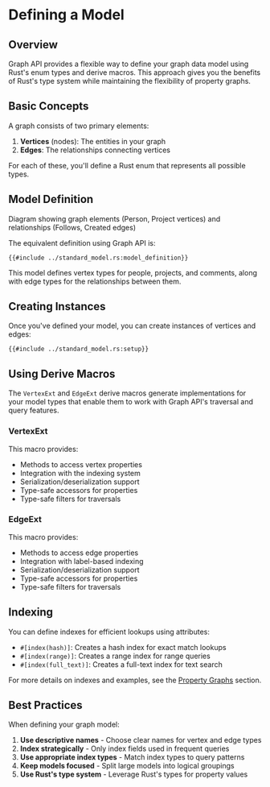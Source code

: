 # Defining a Model

## Overview

Graph API provides a flexible way to define your graph data model using Rust's enum types and derive macros. This
approach gives you the benefits of Rust's type system while maintaining the flexibility of property graphs.

## Basic Concepts

A graph consists of two primary elements:

1. **Vertices** (nodes): The entities in your graph
2. **Edges**: The relationships connecting vertices

For each of these, you'll define a Rust enum that represents all possible types.

## Model Definition

<object type="image/svg+xml" data="defining_a_model/image.svg" width="600" height="400">
Diagram showing graph elements (Person, Project vertices) and relationships (Follows, Created edges)
</object>

The equivalent definition using Graph API is:

```rust,noplayground
{{#include ../standard_model.rs:model_definition}}
```

This model defines vertex types for people, projects, and comments, along with edge types for the relationships between
them.

## Creating Instances

Once you've defined your model, you can create instances of vertices and edges:

```rust,noplayground
{{#include ../standard_model.rs:setup}}
```

## Using Derive Macros

The `VertexExt` and `EdgeExt` derive macros generate implementations for your model types that enable them to work with
Graph API's traversal and query features.

### VertexExt

This macro provides:

- Methods to access vertex properties
- Integration with the indexing system
- Serialization/deserialization support
- Type-safe accessors for properties
- Type-safe filters for traversals

### EdgeExt

This macro provides:

- Methods to access edge properties
- Integration with label-based indexing
- Serialization/deserialization support
- Type-safe accessors for properties
- Type-safe filters for traversals

## Indexing

You can define indexes for efficient lookups using attributes:

- `#[index(hash)]`: Creates a hash index for exact match lookups
- `#[index(range)]`: Creates a range index for range queries
- `#[index(full_text)]`: Creates a full-text index for text search

For more details on indexes and examples, see the [Property Graphs](./property_graphs.md) section.

## Best Practices

When defining your graph model:

1. **Use descriptive names** - Choose clear names for vertex and edge types
2. **Index strategically** - Only index fields used in frequent queries
3. **Use appropriate index types** - Match index types to query patterns
4. **Keep models focused** - Split large models into logical groupings
5. **Use Rust's type system** - Leverage Rust's types for property values
